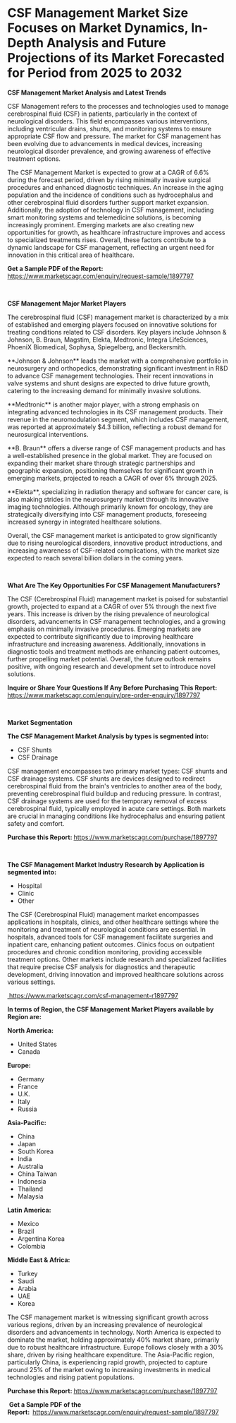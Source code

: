 <p><h1>CSF Management Market Size Focuses on Market Dynamics, In-Depth Analysis and Future Projections of its Market Forecasted for Period from 2025 to 2032</h1></p><p><strong>CSF Management Market Analysis and Latest Trends</strong></p>
<p><p>CSF Management refers to the processes and technologies used to manage cerebrospinal fluid (CSF) in patients, particularly in the context of neurological disorders. This field encompasses various interventions, including ventricular drains, shunts, and monitoring systems to ensure appropriate CSF flow and pressure. The market for CSF management has been evolving due to advancements in medical devices, increasing neurological disorder prevalence, and growing awareness of effective treatment options.</p><p>The CSF Management Market is expected to grow at a CAGR of 6.6% during the forecast period, driven by rising minimally invasive surgical procedures and enhanced diagnostic techniques. An increase in the aging population and the incidence of conditions such as hydrocephalus and other cerebrospinal fluid disorders further support market expansion. Additionally, the adoption of technology in CSF management, including smart monitoring systems and telemedicine solutions, is becoming increasingly prominent. Emerging markets are also creating new opportunities for growth, as healthcare infrastructure improves and access to specialized treatments rises. Overall, these factors contribute to a dynamic landscape for CSF management, reflecting an urgent need for innovation in this critical area of healthcare.</p></p>
<p><strong>Get a Sample PDF of the Report:&nbsp;</strong> <a href="https://www.marketscagr.com/enquiry/request-sample/1897797?utm_campaign=3581&utm_medium=2&utm_source=Github&utm_content=ia&utm_term=19042025&utm_id=csf-management">https://www.marketscagr.com/enquiry/request-sample/1897797</a></p>
<p>&nbsp;</p>
<p><strong>CSF Management Major Market Players</strong></p>
<p><p>The cerebrospinal fluid (CSF) management market is characterized by a mix of established and emerging players focused on innovative solutions for treating conditions related to CSF disorders. Key players include Johnson & Johnson, B. Braun, Magstim, Elekta, Medtronic, Integra LifeSciences, PhoeniX Biomedical, Sophysa, Spiegelberg, and Beckersmith.</p><p>**Johnson & Johnson** leads the market with a comprehensive portfolio in neurosurgery and orthopedics, demonstrating significant investment in R&D to advance CSF management technologies. Their recent innovations in valve systems and shunt designs are expected to drive future growth, catering to the increasing demand for minimally invasive solutions.</p><p>**Medtronic** is another major player, with a strong emphasis on integrating advanced technologies in its CSF management products. Their revenue in the neuromodulation segment, which includes CSF management, was reported at approximately $4.3 billion, reflecting a robust demand for neurosurgical interventions.</p><p>**B. Braun** offers a diverse range of CSF management products and has a well-established presence in the global market. They are focused on expanding their market share through strategic partnerships and geographic expansion, positioning themselves for significant growth in emerging markets, projected to reach a CAGR of over 6% through 2025.</p><p>**Elekta**, specializing in radiation therapy and software for cancer care, is also making strides in the neurosurgery market through its innovative imaging technologies. Although primarily known for oncology, they are strategically diversifying into CSF management products, foreseeing increased synergy in integrated healthcare solutions.</p><p>Overall, the CSF management market is anticipated to grow significantly due to rising neurological disorders, innovative product introductions, and increasing awareness of CSF-related complications, with the market size expected to reach several billion dollars in the coming years.</p></p>
<p>&nbsp;</p>
<p><strong>What Are The Key Opportunities For CSF Management Manufacturers?</strong></p>
<p><p>The CSF (Cerebrospinal Fluid) management market is poised for substantial growth, projected to expand at a CAGR of over 5% through the next five years. This increase is driven by the rising prevalence of neurological disorders, advancements in CSF management technologies, and a growing emphasis on minimally invasive procedures. Emerging markets are expected to contribute significantly due to improving healthcare infrastructure and increasing awareness. Additionally, innovations in diagnostic tools and treatment methods are enhancing patient outcomes, further propelling market potential. Overall, the future outlook remains positive, with ongoing research and development set to introduce novel solutions.</p></p>
<p><strong>Inquire or Share Your Questions If Any Before Purchasing This Report:</strong> <a href="https://www.marketscagr.com/enquiry/pre-order-enquiry/1897797?utm_campaign=3581&utm_medium=2&utm_source=Github&utm_content=ia&utm_term=19042025&utm_id=csf-management">https://www.marketscagr.com/enquiry/pre-order-enquiry/1897797</a></p>
<p>&nbsp;</p>
<p><strong>Market Segmentation</strong></p>
<p><strong>The CSF Management Market Analysis by types is segmented into:</strong></p>
<p><ul><li>CSF Shunts</li><li>CSF Drainage</li></ul></p>
<p><p>CSF management encompasses two primary market types: CSF shunts and CSF drainage systems. CSF shunts are devices designed to redirect cerebrospinal fluid from the brain's ventricles to another area of the body, preventing cerebrospinal fluid buildup and reducing pressure. In contrast, CSF drainage systems are used for the temporary removal of excess cerebrospinal fluid, typically employed in acute care settings. Both markets are crucial in managing conditions like hydrocephalus and ensuring patient safety and comfort.</p></p>
<p><strong>Purchase this Report:&nbsp;</strong><a href="https://www.marketscagr.com/purchase/1897797?utm_campaign=3581&utm_medium=2&utm_source=Github&utm_content=ia&utm_term=19042025&utm_id=csf-management">https://www.marketscagr.com/purchase/1897797</a></p>
<p>&nbsp;</p>
<p><strong>The CSF Management Market Industry Research by Application is segmented into:</strong></p>
<p><ul><li>Hospital</li><li>Clinic</li><li>Other</li></ul></p>
<p><p>The CSF (Cerebrospinal Fluid) management market encompasses applications in hospitals, clinics, and other healthcare settings where the monitoring and treatment of neurological conditions are essential. In hospitals, advanced tools for CSF management facilitate surgeries and inpatient care, enhancing patient outcomes. Clinics focus on outpatient procedures and chronic condition monitoring, providing accessible treatment options. Other markets include research and specialized facilities that require precise CSF analysis for diagnostics and therapeutic development, driving innovation and improved healthcare solutions across various settings.</p></p>
<p><a href="https://www.marketscagr.com/csf-management-r1897797?utm_campaign=3581&utm_medium=2&utm_source=Github&utm_content=ia&utm_term=19042025&utm_id=csf-management">&nbsp;https://www.marketscagr.com/csf-management-r1897797</a></p>
<p><strong>In terms of Region, the CSF Management Market Players available by Region are:</strong></p>
<p>
    <p> <strong> North America: </strong>
        <ul>
            <li>United States</li>
            <li>Canada</li>
        </ul>
        </p> 
    <p> <strong> Europe: </strong>
        <ul>
            <li>Germany</li>
            <li>France</li>
            <li>U.K.</li>
            <li>Italy</li>
            <li>Russia</li>
        </ul>
        </p> 
    <p> <strong> Asia-Pacific: </strong>
        <ul>
            <li>China</li>
            <li>Japan</li>
            <li>South Korea</li>
            <li>India</li>
            <li>Australia</li>
            <li>China Taiwan</li>
            <li>Indonesia</li>
            <li>Thailand</li>
            <li>Malaysia</li>
        </ul>
        </p> 
    <p> <strong> Latin America: </strong>
        <ul>
            <li>Mexico</li>
            <li>Brazil</li>
            <li>Argentina Korea</li>
            <li>Colombia</li>
        </ul>
        </p> 
    <p> <strong> Middle East & Africa: </strong>
        <ul>
            <li>Turkey</li>
            <li>Saudi</li>
            <li>Arabia</li>
            <li>UAE</li>
            <li>Korea</li>
        </ul>
    </p>
    </p>
<p><p>The CSF management market is witnessing significant growth across various regions, driven by an increasing prevalence of neurological disorders and advancements in technology. North America is expected to dominate the market, holding approximately 40% market share, primarily due to robust healthcare infrastructure. Europe follows closely with a 30% share, driven by rising healthcare expenditure. The Asia-Pacific region, particularly China, is experiencing rapid growth, projected to capture around 25% of the market owing to increasing investments in medical technologies and rising patient populations.</p></p>
<p><strong>Purchase this Report: </strong><a href="https://www.marketscagr.com/purchase/1897797?utm_campaign=3581&utm_medium=2&utm_source=Github&utm_content=ia&utm_term=19042025&utm_id=csf-management">https://www.marketscagr.com/purchase/1897797</a></p>
<p>&nbsp;<strong>Get a Sample PDF of the Report:&nbsp;&nbsp;</strong><a href="https://www.marketscagr.com/enquiry/request-sample/1897797?utm_campaign=3581&utm_medium=2&utm_source=Github&utm_content=ia&utm_term=19042025&utm_id=csf-management">https://www.marketscagr.com/enquiry/request-sample/1897797</a></p>
<p><strong></strong></p>
<p><p></p><p></p><p></p></p>